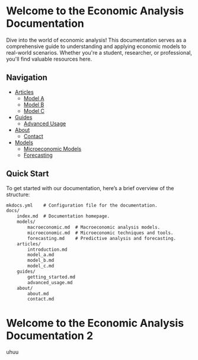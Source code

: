 # Welcome to the Economic Analysis Documentation

Dive into the world of economic analysis! This documentation serves as a comprehensive guide to understanding and applying economic models to real-world scenarios. Whether you're a student, researcher, or professional, you'll find valuable resources here.

## Navigation

- [Articles](articles/introduction.md)
  - [Model A](articles/model_a.md)
  - [Model B](articles/model_b.md)
  - [Model C](articles/model_c.md)
- [Guides](guides/getting_started.md)
  - [Advanced Usage](guides/advanced_usage.md)
- [About](about/about.md)
  - [Contact](about/contact.md)
- [Models](models/macroeconomic.md)
  - [Microeconomic Models](models/microeconomic.md)
  - [Forecasting](models/forecasting.md)

## Quick Start

To get started with our documentation, here’s a brief overview of the structure:

```markdown
mkdocs.yml    # Configuration file for the documentation.
docs/
    index.md  # Documentation homepage.
    models/
        macroeconomic.md  # Macroeconomic analysis models.
        microeconomic.md  # Microeconomic techniques and tools.
        forecasting.md    # Predictive analysis and forecasting.
    articles/
        introduction.md
        model_a.md
        model_b.md
        model_c.md
    guides/
        getting_started.md
        advanced_usage.md
    about/
        about.md
        contact.md
```
# Welcome to the Economic Analysis Documentation 2


uhuu
